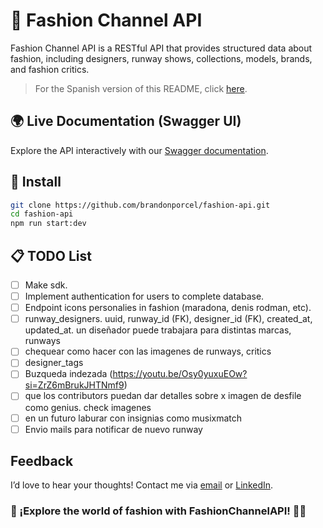 # 👗 Fashion Channel API

Fashion Channel API is a RESTful API that provides structured data about fashion, including designers, runway shows, collections, models, brands, and fashion critics.

> For the Spanish version of this README, click [here](README_ES.md).

## 🌍 Live Documentation (Swagger UI)

Explore the API interactively with our [Swagger documentation](https://fashion-api-1-74i5.onrender.com/docs).

## 🏢 Install

```bash
git clone https://github.com/brandonporcel/fashion-api.git
cd fashion-api
npm run start:dev
```

## 📋 TODO List

- [ ] Make sdk.
- [ ] Implement authentication for users to complete database.
- [ ] Endpoint icons personalies in fashion (maradona, denis rodman, etc).
- [ ] runway_designers. uuid, runway_id (FK), designer_id (FK), created_at, updated_at. un diseñador puede trabajara para distintas marcas, runways
- [ ] chequear como hacer con las imagenes de runways, critics
- [ ] designer_tags
- [ ] Buzqueda indezada (https://youtu.be/Osy0yuxuEOw?si=ZrZ6mBrukJHTNmf9)
- [ ] que los contributors puedan dar detalles sobre x imagen de desfile como genius. check imagenes
- [ ] en un futuro laburar con insignias como musixmatch
- [ ] Envio mails para notificar de nuevo runway

## Feedback

I’d love to hear your thoughts! Contact me via [email](mailto:brandon7.7porcel@gmail.com) or [LinkedIn](https://www.linkedin.com/in/brandonporcel/).

### 🚀 ¡Explore the world of fashion with FashionChannelAPI! 👠✨
